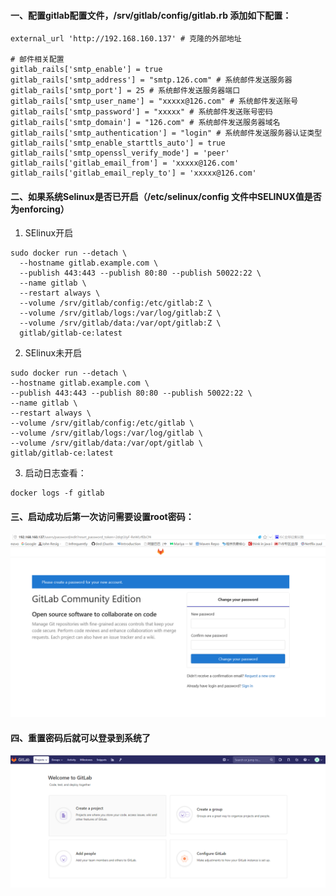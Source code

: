 #### 一、配置gitlab配置文件，/srv/gitlab/config/gitlab.rb 添加如下配置：

```
external_url 'http://192.168.160.137' # 克隆的外部地址

# 邮件相关配置
gitlab_rails['smtp_enable'] = true
gitlab_rails['smtp_address'] = "smtp.126.com" # 系统邮件发送服务器
gitlab_rails['smtp_port'] = 25 # 系统邮件发送服务器端口
gitlab_rails['smtp_user_name'] = "xxxxx@126.com" # 系统邮件发送账号
gitlab_rails['smtp_password'] = "xxxxx" # 系统邮件发送账号密码
gitlab_rails['smtp_domain'] = "126.com" # 系统邮件发送服务器域名
gitlab_rails['smtp_authentication'] = "login" # 系统邮件发送服务器认证类型
gitlab_rails['smtp_enable_starttls_auto'] = true
gitlab_rails['smtp_openssl_verify_mode'] = 'peer'
gitlab_rails['gitlab_email_from'] = 'xxxxx@126.com'
gitlab_rails['gitlab_email_reply_to'] = 'xxxxx@126.com'
```
#### 二、如果系统Selinux是否已开启（/etc/selinux/config 文件中SELINUX值是否为enforcing）

1.  SElinux开启
```
sudo docker run --detach \
  --hostname gitlab.example.com \
  --publish 443:443 --publish 80:80 --publish 50022:22 \
  --name gitlab \
  --restart always \
  --volume /srv/gitlab/config:/etc/gitlab:Z \
  --volume /srv/gitlab/logs:/var/log/gitlab:Z \
  --volume /srv/gitlab/data:/var/opt/gitlab:Z \
  gitlab/gitlab-ce:latest
```
2.  SElinux未开启
  ```
  sudo docker run --detach \
  --hostname gitlab.example.com \
  --publish 443:443 --publish 80:80 --publish 50022:22 \
  --name gitlab \
  --restart always \
  --volume /srv/gitlab/config:/etc/gitlab \
  --volume /srv/gitlab/logs:/var/log/gitlab \
  --volume /srv/gitlab/data:/var/opt/gitlab \
  gitlab/gitlab-ce:latest
  ```
3. 启动日志查看：
  ```
  docker logs -f gitlab
  ```

#### 三、启动成功后第一次访问需要设置root密码：

![avatar](https://raw.githubusercontent.com/oracleJava/docker-note/master/images/gitlabs%E5%90%AF%E5%8A%A8%E5%90%8E%E7%AC%AC%E4%B8%80%E6%AC%A1%E8%AE%BF%E9%97%AE%E9%A1%B5%E9%9D%A2.png)

#### 四、重置密码后就可以登录到系统了

![avatar](https://raw.githubusercontent.com/oracleJava/docker-note/master/images/root%E7%99%BB%E5%BD%95%E7%B3%BB%E7%BB%9F%E5%90%8E%E9%A1%B5%E9%9D%A2.png)

